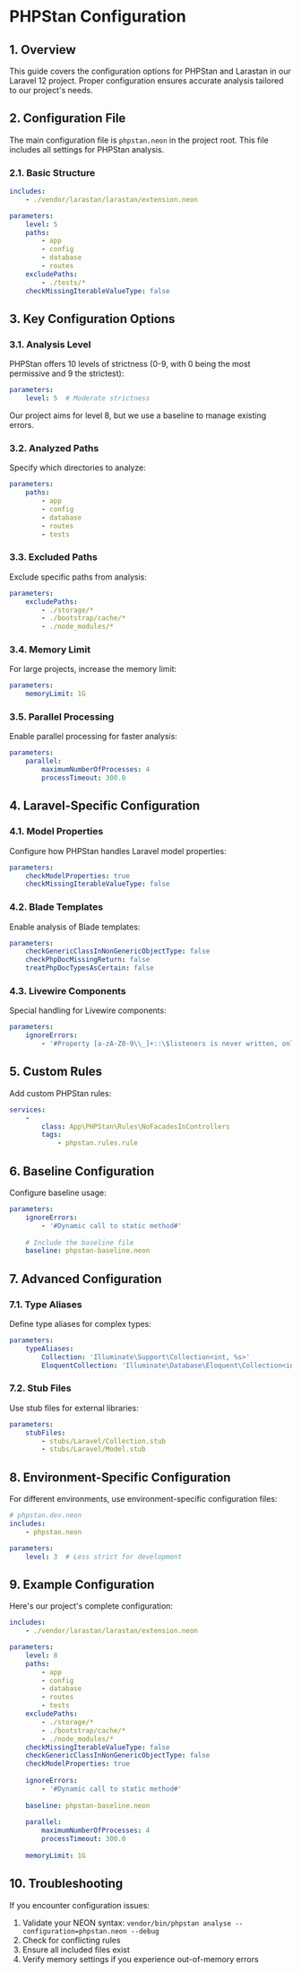 # PHPStan Configuration

## 1. Overview

This guide covers the configuration options for PHPStan and Larastan in our Laravel 12 project. Proper configuration ensures accurate analysis tailored to our project's needs.

## 2. Configuration File

The main configuration file is `phpstan.neon` in the project root. This file includes all settings for PHPStan analysis.

### 2.1. Basic Structure

```yaml
includes:
    - ./vendor/larastan/larastan/extension.neon

parameters:
    level: 5
    paths:
        - app
        - config
        - database
        - routes
    excludePaths:
        - ./tests/*
    checkMissingIterableValueType: false
```

## 3. Key Configuration Options

### 3.1. Analysis Level

PHPStan offers 10 levels of strictness (0-9, with 0 being the most permissive and 9 the strictest):

```yaml
parameters:
    level: 5  # Moderate strictness
```

Our project aims for level 8, but we use a baseline to manage existing errors.

### 3.2. Analyzed Paths

Specify which directories to analyze:

```yaml
parameters:
    paths:
        - app
        - config
        - database
        - routes
        - tests
```

### 3.3. Excluded Paths

Exclude specific paths from analysis:

```yaml
parameters:
    excludePaths:
        - ./storage/*
        - ./bootstrap/cache/*
        - ./node_modules/*
```

### 3.4. Memory Limit

For large projects, increase the memory limit:

```yaml
parameters:
    memoryLimit: 1G
```

### 3.5. Parallel Processing

Enable parallel processing for faster analysis:

```yaml
parameters:
    parallel:
        maximumNumberOfProcesses: 4
        processTimeout: 300.0
```

## 4. Laravel-Specific Configuration

### 4.1. Model Properties

Configure how PHPStan handles Laravel model properties:

```yaml
parameters:
    checkModelProperties: true
    checkMissingIterableValueType: false
```

### 4.2. Blade Templates

Enable analysis of Blade templates:

```yaml
parameters:
    checkGenericClassInNonGenericObjectType: false
    checkPhpDocMissingReturn: false
    treatPhpDocTypesAsCertain: false
```

### 4.3. Livewire Components

Special handling for Livewire components:

```yaml
parameters:
    ignoreErrors:
        - '#Property [a-zA-Z0-9\\_]+::\$listeners is never written, only read.#'
```

## 5. Custom Rules

Add custom PHPStan rules:

```yaml
services:
    -
        class: App\PHPStan\Rules\NoFacadesInControllers
        tags:
            - phpstan.rules.rule
```

## 6. Baseline Configuration

Configure baseline usage:

```yaml
parameters:
    ignoreErrors:
        - '#Dynamic call to static method#'
    
    # Include the baseline file
    baseline: phpstan-baseline.neon
```

## 7. Advanced Configuration

### 7.1. Type Aliases

Define type aliases for complex types:

```yaml
parameters:
    typeAliases:
        Collection: 'Illuminate\Support\Collection<int, %s>'
        EloquentCollection: 'Illuminate\Database\Eloquent\Collection<int, %s>'
```

### 7.2. Stub Files

Use stub files for external libraries:

```yaml
parameters:
    stubFiles:
        - stubs/Laravel/Collection.stub
        - stubs/Laravel/Model.stub
```

## 8. Environment-Specific Configuration

For different environments, use environment-specific configuration files:

```yaml
# phpstan.dev.neon
includes:
    - phpstan.neon

parameters:
    level: 3  # Less strict for development
```

## 9. Example Configuration

Here's our project's complete configuration:

```yaml
includes:
    - ./vendor/larastan/larastan/extension.neon

parameters:
    level: 8
    paths:
        - app
        - config
        - database
        - routes
        - tests
    excludePaths:
        - ./storage/*
        - ./bootstrap/cache/*
        - ./node_modules/*
    checkMissingIterableValueType: false
    checkGenericClassInNonGenericObjectType: false
    checkModelProperties: true
    
    ignoreErrors:
        - '#Dynamic call to static method#'
    
    baseline: phpstan-baseline.neon
    
    parallel:
        maximumNumberOfProcesses: 4
        processTimeout: 300.0
    
    memoryLimit: 1G
```

## 10. Troubleshooting

If you encounter configuration issues:

1. Validate your NEON syntax: `vendor/bin/phpstan analyse --configuration=phpstan.neon --debug`
2. Check for conflicting rules
3. Ensure all included files exist
4. Verify memory settings if you experience out-of-memory errors

